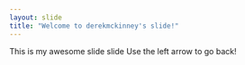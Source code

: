 ```yaml
---
layout: slide
title: "Welcome to derekmckinney's slide!"
---
```

This is my awesome slide slide
Use the left arrow to go back!

